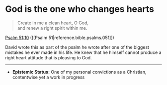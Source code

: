
# God is the one who changes hearts

> Create in me a clean heart, O God,<br/>
> and renew a right spirit within me.

[Psalm 51:10](https://www.biblegateway.com/passage/?search=psalm+51%3A10&version=ESV) ([[Psalm 51|reference.bible.psalms.051]])

David wrote this as part of the psalm he wrote after one of the biggest mistakes he ever made in his life. He knew
that he himself cannot produce a right heart attitude that is pleasing to God.

---

- **Epistemic Status:** One of my personal convictions as a Christian, contentwise yet a work in progress
